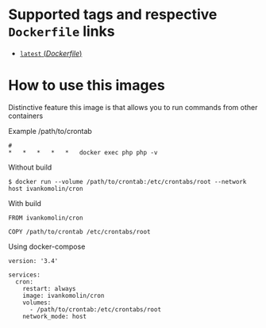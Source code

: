 # Supported tags and respective `Dockerfile` links

- [`latest` (*Dockerfile*)](https://github.com/ivankomolin/docker-cron/blob/master/Dockerfile)

# How to use this images
Distinctive feature this image is that allows you to run commands from other containers

Example /path/to/crontab
```
# 
*	*	*	*	*	docker exec php php -v

```

Without build
```console
$ docker run --volume /path/to/crontab:/etc/crontabs/root --network host ivankomolin/cron
```

With build
```console
FROM ivankomolin/cron

COPY /path/to/crontab /etc/crontabs/root
```

Using docker-compose
```
version: '3.4'

services:
  cron:
    restart: always
    image: ivankomolin/cron
    volumes:
      - /path/to/crontab:/etc/crontabs/root
    network_mode: host
```